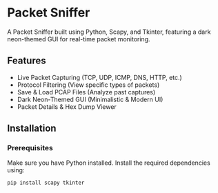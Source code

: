 # Packet Sniffer

A Packet Sniffer built using Python, Scapy, and Tkinter, featuring a dark neon-themed GUI for real-time packet monitoring.

## Features
- Live Packet Capturing (TCP, UDP, ICMP, DNS, HTTP, etc.)
- Protocol Filtering (View specific types of packets)
- Save & Load PCAP Files (Analyze past captures)
- Dark Neon-Themed GUI (Minimalistic & Modern UI)
- Packet Details & Hex Dump Viewer

## Installation

### Prerequisites
Make sure you have Python installed. Install the required dependencies using:

```sh
pip install scapy tkinter
